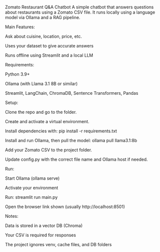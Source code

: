 Zomato Restaurant Q&A Chatbot
A simple chatbot that answers questions about restaurants using a Zomato CSV file. It runs locally using a language model via Ollama and a RAG pipeline.

Main Features:

Ask about cuisine, location, price, etc.

Uses your dataset to give accurate answers

Runs offline using Streamlit and a local LLM

Requirements:

Python 3.9+

Ollama (with Llama 3.1 8B or similar)

Streamlit, LangChain, ChromaDB, Sentence Transformers, Pandas

Setup:

Clone the repo and go to the folder.

Create and activate a virtual environment.

Install dependencies with: pip install -r requirements.txt

Install and run Ollama, then pull the model: ollama pull llama3.1:8b

Add your Zomato CSV to the project folder.

Update config.py with the correct file name and Ollama host if needed.

Run:

Start Ollama (ollama serve)

Activate your environment

Run: streamlit run main.py

Open the browser link shown (usually http://localhost:8501)

Notes:

Data is stored in a vector DB (Chroma)

Your CSV is required for responses

The project ignores venv, cache files, and DB folders

